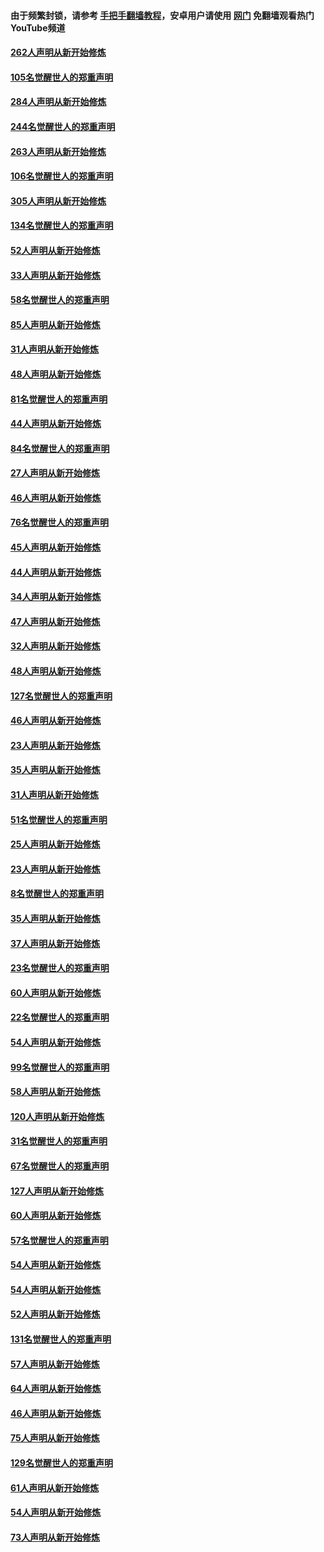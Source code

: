 #### 由于频繁封锁，请参考 [手把手翻墙教程](https://github.com/gfw-breaker/guides/wiki/)，安卓用户请使用 [网门](https://github.com/gfw-breaker/nogfw/blob/master/dl.md?t=04081701) 免翻墙观看热门YouTube频道 

#### [262人声明从新开始修炼](../pages/91/423004.md?t=04081701) 

#### [105名觉醒世人的郑重声明](../pages/91/423003.md?t=04081701) 

#### [284人声明从新开始修炼](../pages/91/422707.md?t=04081701) 

#### [244名觉醒世人的郑重声明](../pages/91/422706.md?t=04081701) 

#### [263人声明从新开始修炼](../pages/91/422553.md?t=04081701) 

#### [106名觉醒世人的郑重声明](../pages/91/422552.md?t=04081701) 

#### [305人声明从新开始修炼](../pages/91/422153.md?t=04081701) 

#### [134名觉醒世人的郑重声明](../pages/91/422152.md?t=04081701) 

#### [52人声明从新开始修炼](../pages/91/421846.md?t=04081701) 

#### [33人声明从新开始修炼](../pages/91/421804.md?t=04081701) 

#### [58名觉醒世人的郑重声明](../pages/91/421845.md?t=04081701) 

#### [85人声明从新开始修炼](../pages/91/421769.md?t=04081701) 

#### [31人声明从新开始修炼](../pages/91/421763.md?t=04081701) 

#### [48人声明从新开始修炼](../pages/91/421605.md?t=04081701) 

#### [81名觉醒世人的郑重声明](../pages/91/421656.md?t=04081701) 

#### [44人声明从新开始修炼](../pages/91/421544.md?t=04081701) 

#### [84名觉醒世人的郑重声明](../pages/91/421543.md?t=04081701) 

#### [27人声明从新开始修炼](../pages/91/421465.md?t=04081701) 

#### [46人声明从新开始修炼](../pages/91/421454.md?t=04081701) 

#### [76名觉醒世人的郑重声明](../pages/91/421453.md?t=04081701) 

#### [45人声明从新开始修炼](../pages/91/421452.md?t=04081701) 

#### [44人声明从新开始修炼](../pages/91/421422.md?t=04081701) 

#### [34人声明从新开始修炼](../pages/91/421322.md?t=04081701) 

#### [47人声明从新开始修炼](../pages/91/421264.md?t=04081701) 

#### [32人声明从新开始修炼](../pages/91/421225.md?t=04081701) 

#### [48人声明从新开始修炼](../pages/91/421202.md?t=04081701) 

#### [127名觉醒世人的郑重声明](../pages/91/421224.md?t=04081701) 

#### [46人声明从新开始修炼](../pages/91/421203.md?t=04081701) 

#### [23人声明从新开始修炼](../pages/91/421138.md?t=04081701) 

#### [35人声明从新开始修炼](../pages/91/421122.md?t=04081701) 

#### [31人声明从新开始修炼](../pages/91/421081.md?t=04081701) 

#### [51名觉醒世人的郑重声明](../pages/91/421080.md?t=04081701) 

#### [25人声明从新开始修炼](../pages/91/421020.md?t=04081701) 

#### [23人声明从新开始修炼](../pages/91/420884.md?t=04081701) 

#### [8名觉醒世人的郑重声明](../pages/91/420883.md?t=04081701) 

#### [35人声明从新开始修炼](../pages/91/420809.md?t=04081701) 

#### [37人声明从新开始修炼](../pages/91/420766.md?t=04081701) 

#### [23名觉醒世人的郑重声明](../pages/91/420765.md?t=04081701) 

#### [60人声明从新开始修炼](../pages/91/420727.md?t=04081701) 

#### [22名觉醒世人的郑重声明](../pages/91/420726.md?t=04081701) 

#### [54人声明从新开始修炼](../pages/91/420529.md?t=04081701) 

#### [99名觉醒世人的郑重声明](../pages/91/420528.md?t=04081701) 

#### [58人声明从新开始修炼](../pages/91/420198.md?t=04081701) 

#### [120人声明从新开始修炼](../pages/91/420141.md?t=04081701) 

#### [31名觉醒世人的郑重声明](../pages/91/420197.md?t=04081701) 

#### [67名觉醒世人的郑重声明](../pages/91/420140.md?t=04081701) 

#### [127人声明从新开始修炼](../pages/91/420082.md?t=04081701) 

#### [60人声明从新开始修炼](../pages/91/420081.md?t=04081701) 

#### [57名觉醒世人的郑重声明](../pages/91/420080.md?t=04081701) 

#### [54人声明从新开始修炼](../pages/91/419533.md?t=04081701) 

#### [54人声明从新开始修炼](../pages/91/419532.md?t=04081701) 

#### [52人声明从新开始修炼](../pages/91/419531.md?t=04081701) 

#### [131名觉醒世人的郑重声明](../pages/91/419530.md?t=04081701) 

#### [57人声明从新开始修炼](../pages/91/419430.md?t=04081701) 

#### [64人声明从新开始修炼](../pages/91/419429.md?t=04081701) 

#### [46人声明从新开始修炼](../pages/91/419428.md?t=04081701) 

#### [75人声明从新开始修炼](../pages/91/419427.md?t=04081701) 

#### [129名觉醒世人的郑重声明](../pages/91/419426.md?t=04081701) 

#### [61人声明从新开始修炼](../pages/91/419198.md?t=04081701) 

#### [54人声明从新开始修炼](../pages/91/419197.md?t=04081701) 

#### [73人声明从新开始修炼](../pages/91/419196.md?t=04081701) 

